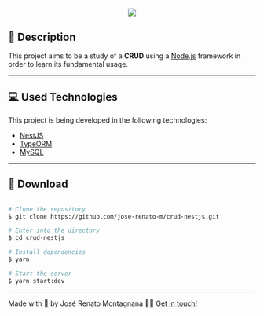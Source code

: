 <h1 align="center">
  <img src="https://ik.imagekit.io/dfw3q47dv0/NestJS_logo_01_3yoMPeRU9.png">
</h1>

## 📝 Description

This project aims to be a study of a **CRUD** using a [Node.js](https://nodejs.org/en/) framework in order to learn its fundamental usage.

---

## 💻 Used Technologies

This project is being developed in the following technologies:

- [NestJS](https://nestjs.com/)
- [TypeORM](https://typeorm.io/#/)
- [MySQL](https://www.mysql.com/)

---

## 📁 Download

```bash

# Clone the repository
$ git clone https://github.com/jose-renato-m/crud-nestjs.git

# Enter into the directory
$ cd crud-nestjs

# Install dependencies
$ yarn

# Start the server
$ yarn start:dev
```

---

Made with <span role="img" arial-label="coração">💙</span> by José Renato Montagnana <span role="img" arial-label="saudação">👋🏻</span> [Get in touch!](https://www.linkedin.com/in/joserenato-devfullstack/)

